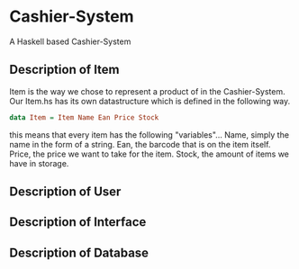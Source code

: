 # Cashier-System
A Haskell based Cashier-System
## Description of Item
Item is the way we chose to represent a product of in the Cashier-System.
Our Item.hs has its own datastructure which is defined in the following way.
```Haskell
data Item = Item Name Ean Price Stock
```
this means that every item has the following "variables"...
Name, simply the name in the form of a string.
Ean, the barcode that is on the item itself.
Price, the price we want to take for the item.
Stock, the amount of items we have in storage.

## Description of User
## Description of Interface
## Description of Database
